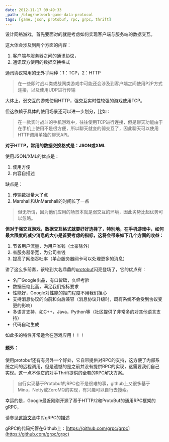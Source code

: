 ```yaml
---
date: 2012-11-17 09:49:33
_path: /blog/network-game-data-protocol
tags: [game, json, protobuf, rpc, grpc, thrift] 
---
```


设计网络游戏，首先要面对的就是考虑如何实现客户端与服务端的数据交互。

这大体会涉及到两个方面的内容：

1. 客户端与服务器之间的通讯协议，
2. 通讯双方使用的数据交换格式

通讯协议常用的无外乎两种：1：TCP，2：HTTP

> 在一些即时战斗类或战网类游戏中可能还会涉及到客户端之间使用P2P方式连接，以及使用UDP进行传输

大体上，弱交互的游戏使用HTTP，强交互实时性较强的游戏使用TCP。

但这依赖于具体的使用场景还可以进一步划分，比如：

> 在一款实时战斗的手机游戏中，往往使用TCP进行连接，但是聊天功能由于在手机上使用不是很方便，所以聊天就变的弱交互了，因此聊天可以使用HTTP调用单独的聊天API。

**对于HTTP，常用的数据交换格式是：JSON或XML**

使用JSON/XML的优点是：
1. 使用方便
2. 内容自描述

缺点是：
1. 传输数据量大了点
2. Marshall和UnMarshall的时间长了一点

> 但无所谓，因为他们应用的场景本就是弱交互的环境，因此劣势比起优势可以忽略。

**但对于强交互游戏，数据交互格式就要好好选择了，特别地，在手机游戏中，如何最大限度的减少消息的大小是首要考虑的指标，这将会带来如下几个方面的收益：**

1. 节省用户流量，为用户省钱（土豪除外）
2. 省服务器带宽，为公司省钱
3. 提高了网络吞吐率（单台服务器网卡可以处理更多的消息）

讲了这么多前奏，该轮到大名鼎鼎的[protobuf](http://code.google.com/p/protobuf/)闪亮登场了，它的优点有：

* 名厂Google出品，有口皆碑，久经考验
* 数据压缩比高，满足我们指标要求
* 性能好，Google对性能的抠门程度不用我们担心
* 支持消息协议的向前和向后兼容（消息协议升级时，既有系统不会受到协议变更的影响）
* 多语言支持，如C++，Java，Python等（社区提供了非常多的对其他语言支持）
* 代码自动生成

如此多的特性非常适合在游戏应用！！！

#### 题外：

使用protobuf还有有另外一个好处，它自带提供对RPC的支持，这方便了内部系统之间的远程调用，但是遗憾的是之前并没有提供RPC的实现，这需要我们自己实现。这一点不像它的对手Thrift提供的全套的RPC解决方案。

> 自行实现基于Protobuf的RPC也不是很难的事，github上又很多基于Mina，Netty或ZeroMQ的实现，有兴趣可以自行去搜索。

幸运的是，Google最近刚刚开源了基于HTTP/2和ProtoBuf的通用RPC框架的gRPC，

请参见[这篇文章](http://www.infoq.com/cn/news/2015/03/grpc-google-http2-protobuf)中对gRPC的描述

gRPC的代码托管在Github上：[https://github.com/grpc/grpc](https://github.com/grpc/grpc)